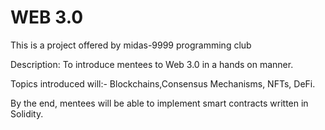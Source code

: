 # WEB 3.0

This is a project offered by midas-9999 programming club 

Description: To introduce mentees to Web 3.0 in a hands on manner. 

Topics introduced will:-
Blockchains,Consensus Mechanisms, NFTs, DeFi.

By the end, mentees will be able to implement smart contracts written in Solidity.

